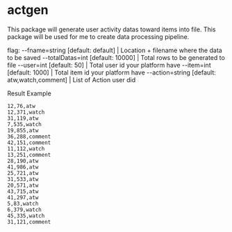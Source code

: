 # actgen
This package will generate user activity datas toward items into file. This package will be used for me to create data processing pipeline.

flag:
--fname=string [default: default] | Location + filename where the data to be saved
--totalDatas=int [default: 10000] | Total rows to be generated to file
--user=int [default: 50] | Total user id your platform have
--item=int [default: 1000] | Total item id your platform have
--action=string [default: atw,watch,comment] | List of Action user did

Result Example

```
12,76,atw
12,371,watch
31,119,atw
7,535,watch
19,855,atw
36,288,comment
42,151,comment
11,112,watch
13,251,comment
28,190,atw
41,986,atw
25,721,atw
31,533,atw
20,571,atw
43,715,atw
41,297,atw
5,83,watch
6,379,watch
45,335,watch
31,121,comment
```